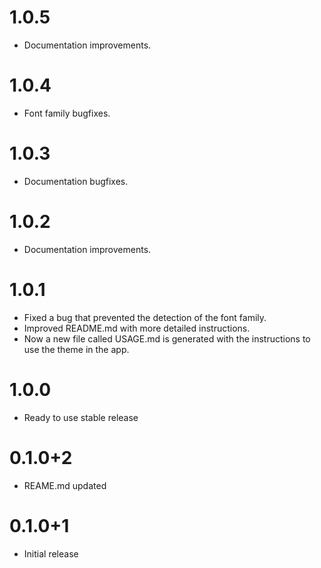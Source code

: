 # 1.0.5

- Documentation improvements.

# 1.0.4

- Font family bugfixes.

# 1.0.3

- Documentation bugfixes.

# 1.0.2

- Documentation improvements.

# 1.0.1

- Fixed a bug that prevented the detection of the font family.
- Improved README.md with more detailed instructions.
- Now a new file called USAGE.md is generated with the instructions to use the theme in the app.

# 1.0.0

- Ready to use stable release

# 0.1.0+2

- REAME.md updated

# 0.1.0+1

- Initial release
